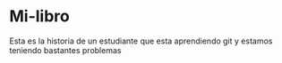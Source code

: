 # Mi-libro
Esta es la historia de un estudiante
que esta aprendiendo git
y estamos teniendo bastantes problemas